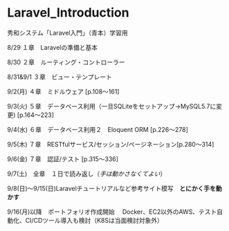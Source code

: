 # Laravel_Introduction
秀和システム「Laravel入門」（青本）学習用

8/29 １章　Laravelの準備と基本

8/30 ２章　ルーティング・コントローラー

8/31&9/1 ３章　ビュー・テンプレート

9/2(月) ４章　ミドルウェア [p.108〜161]

9/3(火) ５章　データベース利用（一旦SQLiteをセットアップ→MySQL5.7に変更) [p.164〜223]

9/4(水) ６章　データベース利用２　Eloquent ORM [p.226〜278]

9/5(木) ７章　RESTfulサービス/セッション/ページネーション[p.280〜314]

9/6(金) ７章　認証/テスト [p.315〜336]

9/7(土)　全章　１日で読み返し（*手は動かさなくてよい*）

9/8(日)〜9/15(日)Laravelチュートリアルなど参考サイト模写　**とにかく手を動かす**

9/16(月)以降　ポートフォリオ作成開始
　Docker、EC2以外のAWS、テスト自動化、CI/CDツール導入も検討（K8Sは当面検討対象外）